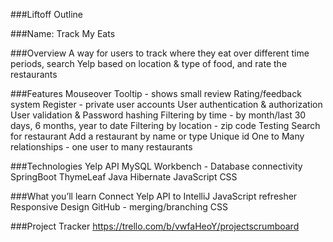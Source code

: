 ###Liftoff Outline

###Name: Track My Eats

###Overview
A way for users to track where they eat over different time periods, search Yelp based on location & type of food, and rate the restaurants


###Features
Mouseover Tooltip - shows small review
Rating/feedback system
Register - private user accounts 
User authentication & authorization
User validation & Password hashing
Filtering by time - by month/last 30 days, 6 months, year to date
Filtering by location - zip code
Testing
Search for restaurant 
Add a restaurant by name or type
Unique id
One to Many relationships - one user to many restaurants



###Technologies
Yelp API
MySQL Workbench - Database connectivity
SpringBoot
ThymeLeaf
Java
Hibernate
JavaScript
CSS

###What you’ll learn
Connect Yelp API to IntelliJ 
JavaScript refresher
Responsive Design
GitHub - merging/branching
CSS

###Project Tracker
https://trello.com/b/vwfaHeoY/projectscrumboard
